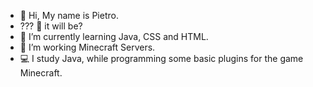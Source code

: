 - 👋 Hi, My name is Pietro.
- ??? 🍒 it will be?
- 🌱 I’m currently learning Java, CSS and HTML.
- 💞️ I’m working Minecraft Servers.
- 💻 I study Java, while programming some basic plugins for the game Minecraft.

<!---
ExadDev/ExadDev is a ✨ special ✨ repository because its `README.md` (this file) appears on your GitHub profile.
You can click the Preview link to take a look at your changes.
--->
